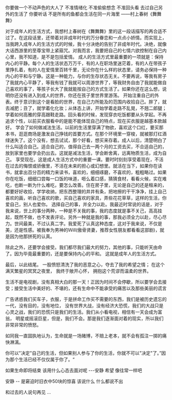 
你要做一个不动声色的大人了
不准情绪化
不准偷偷想念
不准回头看
去过自己另外的生活了
你要听话
不是所有的鱼都会生活在同一片海里
——村上春树《舞舞舞》

对于成年人的生活方式，我想村上春树在《舞舞舞》里的这一段话描写的再合适不过了。在这段话里，还带着对非成年时代的万分眷恋和一点点小娇情。而实现上，当我跨入成年人的生活方式的时候，我十分决绝的告别了非成年时代。决绝，就像大话西游里的至尊宝带上紧箍咒。对我而言，我要把自己的七情六欲控制在自己内心里，我不知道，是不是包括爱情。
成人的生活方式里最重要的一项就是：保持内心的平静。每个人的生活状态万万千，有的人在职场里迷茫着，有的人在带孩子里挣扎着，有的人在爱情里百转千里，无论你在什么样的状态里，请务必保持一种内心的平和与宁静。这是一种能力，与你的生存状态无关。不要再说，等我有房子了我就内心平静了，等我有钱了我就可以周游世界了，等我财务自由了我就能做自己喜欢的事了，等孩子长大了我就能按自己的方式生活了。如果你还在这么想，说明你还没有进入到成人的世界，你还在孩子里世界里游荡。
开始注重自己的外表。终于意识到这个是看脸的世界，在自己力所能及的范围内收拾自己。胖了，就去减肥；丑了，就学着化化妆；从体态上讲，开始学着走路不乱晃，不翘二郎腿；学着如何高雅的穿高跟鞋走路。回头看的时候，发现穿衣吃饭都要从头学起。不再追求个性，以前买衣服看中的是能不能体现自己的特点，现在买衣服是越基本款越好。
学会了如何做减法生活。以前的生活里穿满了物欲，喜欢这个口红，要买那本书，逛逛商场是激发自己挣钱的首要方式。在那个环境里一穿梭，就被那灯红酒绿迷失了。这个没有，想去试试，那个好看，想买来存着。成人以后，清楚明白了什么叫适合自己。适合自己的，值得自己去一两个月的工资去买，不合适自己的，放到家里也要学会扔出去。这就是减法生活，学会断舍离，远离物质生活，成为自己。
享受现在。这是成人生活方式中的重要一课。要时时刻刻享受着现在，不活在过去的悔恨或骄傲里，不活在未来的担心或幻想里。就活在当下，如果你在读书，就拿出百分百的精力来读书，喜欢的，细细琢磨，不喜欢的，粗粗略过。如果你在吃饭，细细口尝每一口饭的味道，咂么着口感，猜猜食材，看看火候，实在难吃，也断一断为什么难吃，要怎么改善。住在房子里，无论是自己的还是租来的，都要好好收拾，学学收纳，把东西整理的井井有条，把地擦的干干净净，挂上自己喜欢的画，听自己喜欢的歌，买自己喜欢的家具，弄些花花草草，这样的生活，你爱自己，别人也爱你。
选择自己的事，并全力以赴。我最近时常说的话是，对于我来说，世上的事分两种，一种是不关我的事，我的态度就是事不关己，高高挂起，既然不做，也不发表评论。另外一种就是我的事，那我必须全力以赴，尽心尽力。世间最美，不过认真二字。我爱死了认真这种态度，这对于我来说，不仅是美，还是性感。被我奉为男神的Ｗill(傲骨贤妻，推荐女性朋友都看看这部剧)，就是因为他那拼死的认真。

除此之外，还要学会接受。我们都尽我们最大的努力，其他的事，只能听天由命了。因为毕竟最重要的，还是要保持内心的平和。
这就是成年人的生活方式。

最后，以此结尾。
一股愤怒清洗了我的恶意之心，夺去了我的希望之情；
在这个满天繁星的冥冥之夜里，
我终于敞开心怀，
拥抱这个荒谬而温柔的世界。

生活不是电视剧，没有真相大白的那一天！正因为时间不会停歇，所以要学会去接受；接受生活中美好的、不堪的，还有生命中不能承受的痛苦以及那些美丽的谎言

广告诱惑我们买车子，衣服，于是拼命工作买不需要的东西，我们是被历史遗忘的一代，没有目的，没有地位，
没有世界大战，没有经济大恐慌，我们的大战只是心灵之战，我们的恐慌只是我们的生活。我们从小看电视，相信有一天会成为富翁，
明星或摇滚巨星，但是，我们不会。那是我们逐渐面对着的现实，所以我们非常非常的愤怒。

如同我一直固执地认为，生命就是一场赌博，不赔上老本，就不会有孤注一掷的痛快淋漓。 

你可以"决定"自己的生活，但如果别人参与了你的生活，你就不可以"决定"了。”因为那个生活已经不仅仅属于你了。“

如果生命即将结束 该用什么心态去面对呢 ---安静 希望 像往常一样吧 

安静 -- 是窘迫时旧衣中50块的惊喜 该说什么 什么都说不出

和过去的人说句再见 ...

